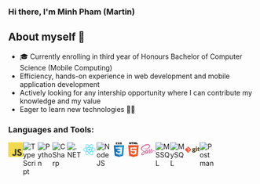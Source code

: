 ### Hi there, I'm Minh Pham (Martin) 

<!-- [<img align="left" alt="Minh Pham | LinkedIn" width="30px" src="https://cdn.jsdelivr.net/npm/simple-icon@v3/icons/linkedin.svg"/>][linkedin] -->

## About myself 👋
- 🎓 Currently enrolling in third year of Honours Bachelor of Computer Science (Mobile Computing)
- Efficiency, hands-on experience in web development and mobile application development
- Actively looking for any intership opportunity where I can contribute my knowledge and my value
- Eager to learn new technologies 🧑‍💻

### Languages and Tools:
<img align="left" alt="JavaScript" width="30px" src="https://raw.githubusercontent.com/github/explore/80688e429a7d4ef2fca1e82350fe8e3517d3494d/topics/javascript/javascript.png"/>
<img align="left" alt="TypeScript" width="30px" src="https://www.vectorlogo.zone/logos/typescriptlang/typescriptlang-icon.svg"/>
<img align="left" alt="Python" width="30px" src="https://www.vectorlogo.zone/logos/python/python-icon.svg"/>
<img align="left" alt="CSharp" width="30px" src="https://cdn.worldvectorlogo.com/logos/c--4.svg"/>
<img align="left" alt=".NET" width="30px" src="https://cdn.worldvectorlogo.com/logos/dot-net-core-7.svg"/>
<img align="left" alt="React" width="30px" src="https://raw.githubusercontent.com/github/explore/80688e429a7d4ef2fca1e82350fe8e3517d3494d/topics/react/react.png"/>
<img align="left" alt="NodeJS" width="30px" src="https://www.vectorlogo.zone/logos/nodejs/nodejs-icon.svg"/>
<img align="left" alt="CSS" width="30px" src="https://raw.githubusercontent.com/github/explore/80688e429a7d4ef2fca1e82350fe8e3517d3494d/topics/css/css.png"/>
<img align="left" alt="HTML5" width="30px" src="https://raw.githubusercontent.com/github/explore/80688e429a7d4ef2fca1e82350fe8e3517d3494d/topics/html/html.png"/>
<img align="left" alt="SASS" width="30px" src="https://raw.githubusercontent.com/github/explore/80688e429a7d4ef2fca1e82350fe8e3517d3494d/topics/sass/sass.png"/>
<img align="left" alt="MSSQL" width="30px" src="https://cdn.worldvectorlogo.com/logos/microsoft-sql-server-1.svg"/>
<img align="left" alt="MySQL" width="30px" src="https://cdn.worldvectorlogo.com/logos/mysql-6.svg"/>
<img align="left" alt="Git" width="30px" src="https://raw.githubusercontent.com/github/explore/80688e429a7d4ef2fca1e82350fe8e3517d3494d/topics/git/git.png"/>
<img align="left" alt="Postman" width="30px" src="https://www.vectorlogo.zone/logos/getpostman/getpostman-icon.svg"/>

[linkedin]: www.linkedin.com/in/minh-pham-3120da



